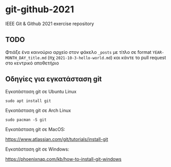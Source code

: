 # git-github-2021

IEEE Git & Github 2021 exercise repository

## TODO

Φτιάξε ένα καινούριο αρχείο στον φάκελο `_posts` με τίτλο σε format `YEAR-MONTH_DAY_title.md` (πχ `2021-10-3-hello-world.md`) και κάντε το pull request στο κεντρικό αποθετήριο

## Οδηγίες για εγκατάσταση git

Εγκατάσταση git σε Ubuntu Linux

`sudo apt install git`

Εγκατάσταση git σε Arch Linux

`sudo pacman -S git`

Εγκατάσταση git σε MacOS:

https://www.atlassian.com/git/tutorials/install-git


Εγκατάσταση git σε Windows:

https://phoenixnap.com/kb/how-to-install-git-windows
